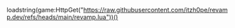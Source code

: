 loadstring(game:HttpGet("https://raw.githubusercontent.com/itzh0pe/revamp.dev/refs/heads/main/revamp.lua"))()
